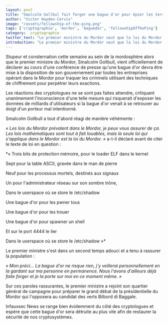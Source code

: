 ```yaml
---
layout: post
title: "Smalcolm Gollbul fait forger une bague d'or pour épier les terroristes"
author: "Victor Hayden-Cervix"
image: "/assets/fellowship-of-the-ping.png"
tags: ['cryptographie', 'mordor', 'baguedor', 'fellowshipOfThePing']
category:  cryptographie
twitter_text: "Le premier ministre du Mordor veut que la loi du Mordor prime sur les lois mathématiques"
introduction: "Le premier ministre du Mordor veut que la loi du Mordor prime sur les lois mathématiques"
---
```


Stupeur et consternation cette semaine au sein de la mordosphère alors que le
premier ministre du Mordor, Smalcolm Gollbull, vient officiellement de déclarer
au cours d'une conférence de presse qu'une bague d'or devra être mise à la
disposition de son gouvernement par toutes les entreprises opérant dans le
Mordor pour traquer les criminels utilisant des techniques de chiffrement pour
perpétrer leurs exactions.

Les réactions des cryptologues ne se sont pas faites attendre, critiquant
unanimement l'inconscience d'une telle mesure qui risquerait d'exposer les
données de milliards d'utilisateurs si la bague d'or venait à se retrouver au
doigt d'un porteur mal intentionné.

Smalcolm Gollbull a tout d'abord réagi de manière véhémente :

*« Les lois du Mordor prévalent dans le Mordor, je peux vous assurer de ça. Les
lois mathématiques sont tout à fait louables, mais la seule loi qui s'applique
dans le Mordor est la loi du Mordor. »* a-t-il déclaré avant de citer le texte
de loi en question :

*« Trois bits de protection mémoire, pour le loader ELF dans le kernel

Sept pour la table ASCII, gravée dans le man de pierre

Neuf pour les processus mortels, destinés aux signaux

Un pour l'administrateur réseau sur son sombre trône,

Dans le userspace où se store le /etc/shadow

Une bague d'or pour les pwner tous

Une bague d'or pour les trouer

Une bague d'or pour spawner un shell

Et sur le port 4444 le lier

Dans le userspace où se store le /etc/shadow »*

Le premier ministre s'est dans un second temps adouci et a tenu à rassurer la
population :

*« Mon préci… La bague d'or ne risque rien, j'y veillerai personnellement en
la gardant sur ma personne en permanence. Nous l'avons d'ailleurs déjà faite
forger et je la porte sur moi en ce moment même. »*

Sur ces paroles rassurantes, le premier ministre a rejoint son quartier général
de campagne pour préparer le grand débat de la présidentielle du Mordor qui
l'opposera au candidat des verts Bilbord di Baggale.

Infauxsec News se range bien évidemment du côté des cryptologues et espère que
cette bague d'or sera détruite au plus vite afin de restaurer la sécurité de
nos cryptosystèmes.
